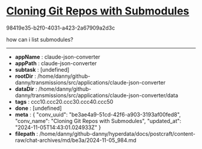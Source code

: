 # [Cloning Git Repos with Submodules](https://claude.ai/chat/be3ae4a9-51cd-42f6-a903-3193af00fed8)

98419e35-b2f0-4031-a423-2a67909a2d3c

how can i list submodules?

---

* **appName** : claude-json-converter
* **appPath** : claude-json-converter
* **subtask** : [undefined]
* **rootDir** : /home/danny/github-danny/transmissions/src/applications/claude-json-converter
* **dataDir** : /home/danny/github-danny/transmissions/src/applications/claude-json-converter/data
* **tags** : ccc10.ccc20.ccc30.ccc40.ccc50
* **done** : [undefined]
* **meta** : {
  "conv_uuid": "be3ae4a9-51cd-42f6-a903-3193af00fed8",
  "conv_name": "Cloning Git Repos with Submodules",
  "updated_at": "2024-11-05T14:43:01.024933Z"
}
* **filepath** : /home/danny/github-danny/hyperdata/docs/postcraft/content-raw/chat-archives/md/be3a/2024-11-05_984.md